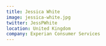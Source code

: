 ```yaml
---
title: Jessica White
image: jessica-white.jpg
twitter: JessPWhite
location: United Kingdom
company: Experian Consumer Services
---
```



